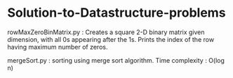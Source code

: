 # Solution-to-Datastructure-problems

   rowMaxZeroBinMatrix.py  :  Creates a square 2-D binary matrix given dimension, with all 0s appearing after the 1s. Prints the index of the row having maximum number of zeros.
   
   
   mergeSort.py : sorting using merge sort algorithm. Time complexity : O(log n) 
